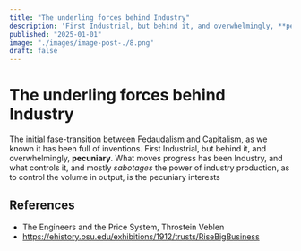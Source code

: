 ```yaml
---
title: "The underling forces behind Industry"
description: 'First Industrial, but behind it, and overwhelmingly, **pecuniary**. The initial fase-transition between Fedaudalism and Capitalism, as we known it has been full of inventions.'
published: "2025-01-01"
image: "./images/image-post-./8.png"
draft: false
---
```


# The underling forces behind Industry

The initial fase-transition between Fedaudalism and Capitalism, as we known it 
has been full of inventions. First Industrial, but behind it, and 
overwhelmingly, **pecuniary**. What moves progress has been Industry, and what 
controls it, and mostly _sabotages_ the power of industry production, as to 
control the volume in output, is the pecuniary interests

## References
- The Engineers and the Price System, Throstein Veblen
- https://ehistory.osu.edu/exhibitions/1912/trusts/RiseBigBusiness 
 
 
 
 
 
 
 
 
 
 
 
 
 
 
 
 

